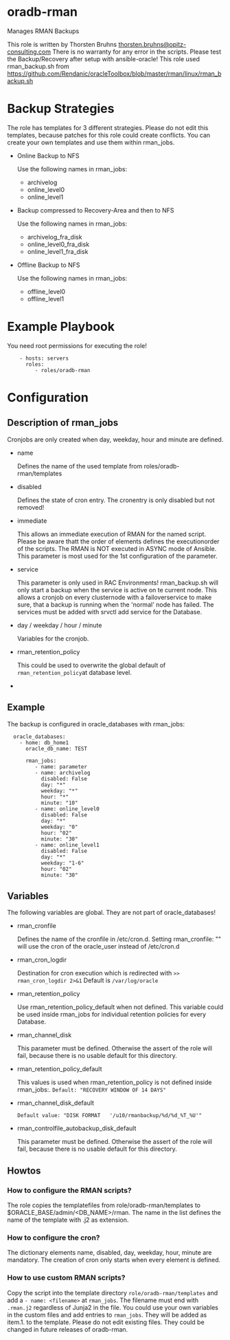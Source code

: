 # oradb-rman

Manages RMAN Backups

This role is written by Thorsten Bruhns <thorsten.bruhns@opitz-consulting.com>
There is no warranty for any error in the scripts. Please test the Backup/Recovery after setup with ansible-oracle!
This role used rman_backup.sh from https://github.com/Rendanic/oracleToolbox/blob/master/rman/linux/rman_backup.sh

# Backup Strategies
The role has templates for 3 different strategies. Please do not edit this templates, because patches for this role could create conflicts. You can create your own templates and use them within rman_jobs.


* Online Backup to NFS

  Use the following names in rman_jobs:

  * archivelog
  * online_level0
  * online_level1

* Backup compressed to Recovery-Area and then to NFS

  Use the following names in rman_jobs:

  * archivelog_fra_disk
  * online_level0_fra_disk
  * online_level1_fra_disk


* Offline Backup to NFS

  Use the following names in rman_jobs:

  * offline_level0
  * offline_level1

# Example Playbook

You need root permissions for executing the role!

```
    - hosts: servers
      roles:
         - roles/oradb-rman
```

# Configuration
## Description of rman_jobs
Cronjobs are only created when day, weekday, hour and minute are defined.

* name

  Defines the name of the used template from roles/oradb-rman/templates
* disabled

  Defines the state of cron entry. The cronentry is only disabled but not removed!
* immediate

  This allows an immediate execution of RMAN for the named script. Please be aware thatt the order of elements defines the executionorder of the scripts. The RMAN is NOT executed in ASYNC mode of Ansible. This parameter is most used for the 1st configuration of the parameter.

* service

  This parameter is only used in RAC Environments!
  rman_backup.sh will only start a backup when the service is active on te current node. This allows a cronjob on every clusternode with a failoverservice to make sure, that a backup is running when the 'normal' node has failed. The services must be added with srvctl add service for the Database.

* day / weekday / hour / minute

  Variables for the cronjob.

* rman_retention_policy

  This could be used to overwrite the global default of `rman_retention_policy`at database level.

* 
## Example

The backup is configured in oracle_databases with rman_jobs:

```
  oracle_databases:
    - home: db_home1
      oracle_db_name: TEST

      rman_jobs:
         - name: parameter
         - name: archivelog
           disabled: False
           day: "*"
           weekday: "*"
           hour: "*"
           minute: "10"
         - name: online_level0
           disabled: False
           day: "*"
           weekday: "0"
           hour: "02"
           minute: "30"
         - name: online_level1
           disabled: False
           day: "*"
           weekday: "1-6"
           hour: "02"
           minute: "30"
```

## Variables
The following variables are global. They are not part of oracle_databases!

* rman_cronfile

  Defines the name of the cronfile in /etc/cron.d. Setting rman_cronfile: "" will use the cron of the oracle_user instead of /etc/cron.d

* rman_cron_logdir

  Destination for cron execution which is redirected with `>> rman_cron_logdir 2>&1`
  Default is `/var/log/oracle`

* rman_retention_policy

  Use rman_retention_policy_default when not defined. This variable could be used inside rman_jobs for individual retention policies for every Database.

* rman_channel_disk

  This parameter must be defined. Otherwise the assert of the role will fail, because there is no usable default for this directory.

* rman_retention_policy_default

  This values is used when rman_retention_policy is not defined inside rman_jobs:.
 `Default: "RECOVERY WINDOW OF 14 DAYS"`

* rman_channel_disk_default

  `Default value: "DISK FORMAT   '/u10/rmanbackup/%d/%d_%T_%U'"`

* rman_controlfile_autobackup_disk_default

  This parameter must be defined. Otherwise the assert of the role will fail, because there is no usable default for this directory.

## Howtos
### How to configure the RMAN scripts?
The role copies the templatefiles from role/oradb-rman/templates to $ORACLE_BASE/admin/<DB_NAME>/rman. The name in the list defines the name of the template with .j2 as extension.
	
### How to configure the cron?

The dictionary elements name, disabled, day, weekday, hour, minute are mandatory. The creation of cron only starts when every element is defined.

### How to use custom RMAN scripts?
Copy the script into the template directory `role/oradb-rman/templates` and add a `- name: <filename>` at `rman_jobs`. The filename must end with `.rman.j2` regardless of Junja2 in the file. You could use your own variables in the custom files and add entries to `rman_jobs`. They will be added as item.1.<dictionaryelement> to the template.
Please do not edit existing files. They could be changed in future releases of oradb-rman.

